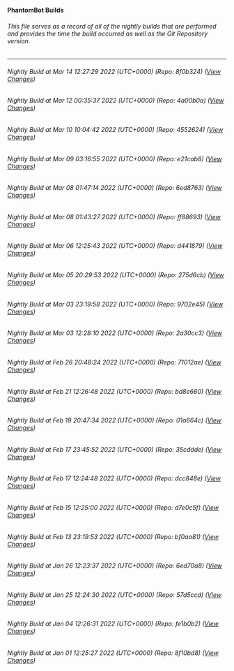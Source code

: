 **PhantomBot Builds**

###### This file serves as a record of all of the nightly builds that are performed and provides the time the build occurred as well as the Git Repository version.
-------------------------------------------------------------------------------------------------------------
###### Nightly Build at Mar 14 12:27:29 2022 (UTC+0000) (Repo: 8f0b324) ([View Changes](https://github.com/PhantomBot/PhantomBot/compare/4a00b0a...8f0b324))
###### Nightly Build at Mar 12 00:35:37 2022 (UTC+0000) (Repo: 4a00b0a) ([View Changes](https://github.com/PhantomBot/PhantomBot/compare/4552624...4a00b0a))
###### Nightly Build at Mar 10 10:04:42 2022 (UTC+0000) (Repo: 4552624) ([View Changes](https://github.com/PhantomBot/PhantomBot/compare/e21cab8...4552624))
###### Nightly Build at Mar 09 03:16:55 2022 (UTC+0000) (Repo: e21cab8) ([View Changes](https://github.com/PhantomBot/PhantomBot/compare/6ed8763...e21cab8))
###### Nightly Build at Mar 08 01:47:14 2022 (UTC+0000) (Repo: 6ed8763) ([View Changes](https://github.com/PhantomBot/PhantomBot/compare/ff88693...6ed8763))
###### Nightly Build at Mar 08 01:43:27 2022 (UTC+0000) (Repo: ff88693) ([View Changes](https://github.com/PhantomBot/PhantomBot/compare/d441879...ff88693))
###### Nightly Build at Mar 06 12:25:43 2022 (UTC+0000) (Repo: d441879) ([View Changes](https://github.com/PhantomBot/PhantomBot/compare/275d6cb...d441879))
###### Nightly Build at Mar 05 20:29:53 2022 (UTC+0000) (Repo: 275d6cb) ([View Changes](https://github.com/PhantomBot/PhantomBot/compare/9702e45...275d6cb))
###### Nightly Build at Mar 03 23:19:58 2022 (UTC+0000) (Repo: 9702e45) ([View Changes](https://github.com/PhantomBot/PhantomBot/compare/2a30cc3...9702e45))
###### Nightly Build at Mar 03 12:28:10 2022 (UTC+0000) (Repo: 2a30cc3) ([View Changes](https://github.com/PhantomBot/PhantomBot/compare/71012ae...2a30cc3))
###### Nightly Build at Feb 26 20:48:24 2022 (UTC+0000) (Repo: 71012ae) ([View Changes](https://github.com/PhantomBot/PhantomBot/compare/bd8e660...71012ae))
###### Nightly Build at Feb 21 12:26:48 2022 (UTC+0000) (Repo: bd8e660) ([View Changes](https://github.com/PhantomBot/PhantomBot/compare/01a664c...bd8e660))
###### Nightly Build at Feb 19 20:47:34 2022 (UTC+0000) (Repo: 01a664c) ([View Changes](https://github.com/PhantomBot/PhantomBot/compare/35cddde...01a664c))
###### Nightly Build at Feb 17 23:45:52 2022 (UTC+0000) (Repo: 35cddde) ([View Changes](https://github.com/PhantomBot/PhantomBot/compare/dcc848e...35cddde))
###### Nightly Build at Feb 17 12:24:48 2022 (UTC+0000) (Repo: dcc848e) ([View Changes](https://github.com/PhantomBot/PhantomBot/compare/d7e0c5f...dcc848e))
###### Nightly Build at Feb 15 12:25:00 2022 (UTC+0000) (Repo: d7e0c5f) ([View Changes](https://github.com/PhantomBot/PhantomBot/compare/bf0aa81...d7e0c5f))
###### Nightly Build at Feb 13 23:19:53 2022 (UTC+0000) (Repo: bf0aa81) ([View Changes](https://github.com/PhantomBot/PhantomBot/compare/6ed70a8...bf0aa81))
###### Nightly Build at Jan 26 12:23:37 2022 (UTC+0000) (Repo: 6ed70a8) ([View Changes](https://github.com/PhantomBot/PhantomBot/compare/57d5ccd...6ed70a8))
###### Nightly Build at Jan 25 12:24:30 2022 (UTC+0000) (Repo: 57d5ccd) ([View Changes](https://github.com/PhantomBot/PhantomBot/compare/fe1b0b2...57d5ccd))
###### Nightly Build at Jan 04 12:26:31 2022 (UTC+0000) (Repo: fe1b0b2) ([View Changes](https://github.com/PhantomBot/PhantomBot/compare/8f10bd8...fe1b0b2))
###### Nightly Build at Jan 01 12:25:27 2022 (UTC+0000) (Repo: 8f10bd8) ([View Changes](https://github.com/PhantomBot/PhantomBot/compare/0104f39...8f10bd8))

